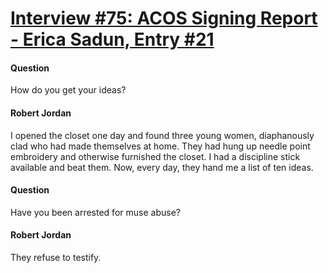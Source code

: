 # [Interview #75: ACOS Signing Report - Erica Sadun, Entry #21](https://www.theoryland.com/intvmain.php?i=75#21)

#### Question

How do you get your ideas?

#### Robert Jordan

I opened the closet one day and found three young women, diaphanously clad who had made themselves at home. They had hung up needle point embroidery and otherwise furnished the closet. I had a discipline stick available and beat them. Now, every day, they hand me a list of ten ideas.

#### Question

Have you been arrested for muse abuse?

#### Robert Jordan

They refuse to testify.

